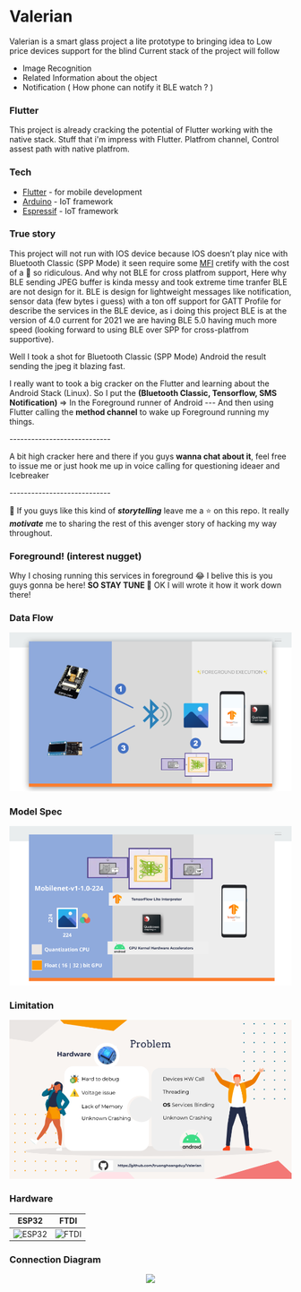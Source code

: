 # Valerian 
Valerian is a smart glass project a lite prototype to bringing idea to Low price devices support for the blind
Current stack of the project will follow
  - Image Recognition
  - Related Information about the object
  - Notification ( How phone can notify it BLE watch ? )


### Flutter
This project is already cracking the potential of Flutter working with the native stack.
Stuff that i'm impress with Flutter.
Platfrom channel, Control assest path with native platfrom.

### Tech
* [Flutter](https://flutter.dev) - for mobile development
* [Arduino](http://arduino.cc) - IoT framework
* [Espressif](https://docs.espressif.com/projects/esp-idf/en/latest/esp32/) - IoT framework

### True story
This project will not run with IOS device because IOS doesn’t play nice with Bluetooth Classic (SPP Mode) it seen require some [MFI](https://mfi.apple.com/) cretify with the cost of a 🚗 so ridiculous. And why not BLE for cross platfrom support, Here why BLE sending JPEG buffer is kinda messy and took extreme time tranfer BLE are not design for it. BLE is design for lightweight messages like notification, sensor data (few bytes i guess) with a ton off support for GATT Profile for describe the services in the BLE device, as i doing this project BLE is at the version of 4.0 current for 2021 we are having BLE 5.0 having much more speed (looking forward to using BLE over SPP for cross-platfrom supportive).

Well I took a shot for Bluetooth Classic (SPP Mode) Android the result sending the jpeg it blazing fast.

I really want to took a big cracker on the Flutter and learning about the Android Stack (Linux). So I put the **(Bluetooth Classic, Tensorflow, SMS Notification)** => In the Foreground runner of Android --- And then using Flutter calling the **method channel** to wake up Foreground running my things.

*----------------------------*

A bit high cracker here and there if you guys **wanna chat about it**, feel free to issue me or just hook me up in voice calling for questioning ideaer and Icebreaker

*----------------------------*

📍 If you guys like this kind of ***storytelling*** leave me a ⭐️ on this repo. It really ***motivate*** me to sharing the rest of this avenger story of hacking my way throughout.

### Foreground! (interest nugget)
Why I chosing running this services in foreground 😂 I belive this is you guys gonna be here! **SO STAY TUNE 🔔** OK I will wrote it how it work down there!

### Data Flow
<p align="center">
  <img src="docs/diagram/ConnectionDiagram.png">
</p>

### Model Spec
<p align="center">
  <img src="docs/diagram/modelSpec.png">
</p>

### Limitation
<p align="center">
  <img src="docs/diagram/limitation.png">
</p>

### Hardware
ESP32|FTDI
|---|---|
![ESP32](docs/ESP32.jpg) | ![FTDI](docs/FTDI.jpg)

### Connection Diagram
<p align="center">
  <img src="docs/ESP32-FTDI.png">
</p>
